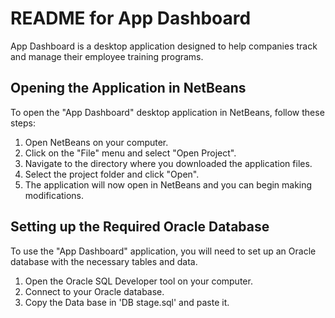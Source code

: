 # README for App Dashboard

App Dashboard is a desktop application designed to help companies track and manage their employee training programs.


## Opening the Application in NetBeans

To open the "App Dashboard" desktop application in NetBeans, follow these steps:

1. Open NetBeans on your computer.
2. Click on the "File" menu and select "Open Project".
3. Navigate to the directory where you downloaded the application files.
4. Select the project folder and click "Open".
5. The application will now open in NetBeans and you can begin making modifications.


## Setting up the Required Oracle Database

To use the "App Dashboard" application, you will need to set up an Oracle database with the necessary tables and data.

1. Open the Oracle SQL Developer tool on your computer.
2. Connect to your Oracle database.
3. Copy the Data base in 'DB stage.sql' and paste it.
